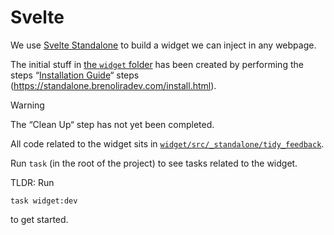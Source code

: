 # Svelte

We use [Svelte Standalone](https://standalone.brenoliradev.com) to build a widget we can inject in any webpage.

The initial stuff in [the `widget` folder](../widget) has been created by performing the steps “[Installation
Guide](https://standalone.brenoliradev.com/install.html)“ steps (<https://standalone.brenoliradev.com/install.html>).

> [!WARNING]
> The “Clean Up“ step has not yet been completed.

All code related to the widget sits in
[`widget/src/_standalone/tidy_feedback`](../widget/src/_standalone/tidy_feedback).

Run `task` (in the root of the project) to see tasks related to the widget.

TLDR: Run

``` shell
task widget:dev
```

to get started.
